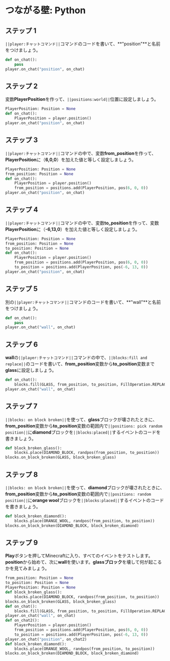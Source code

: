 # つながる壁: Python

## ステップ 1

``||player:チャットコマンド||``コマンドのコードを書いて、**"position"**と名前をつけましょう。

```python
def on_chat():
    pass
player.on_chat("position", on_chat)
```

## ステップ 2
変数**PlayerPosition**を作って、``||positions:world||``位置に設定しましょう。

```python
PlayerPosition: Position = None
def on_chat():
    PlayerPosition = player.position()
player.on_chat("position", on_chat)
```

## ステップ 3
``||player:チャットコマンド||``コマンドの中で、変数**from_position**を作って、**PlayerPosition**に（**6,0,0**）を加えた値と等しく設定しましょう。
	
```python
PlayerPosition: Position = None
from_position: Position = None
def on_chat():
    PlayerPosition = player.position()
    from_position = positions.add(PlayerPosition, pos(6, 0, 0))
player.on_chat("position", on_chat)
```

## ステップ 4
``||player:チャットコマンド||``コマンドの中で、変数**to_position**を作って、変数**PlayerPosition**に（**-6,13,0**）を加えた値と等しく設定しましょう。

```python
PlayerPosition: Position = None
from_position: Position = None
to_position: Position = None
def on_chat():
    PlayerPosition = player.position()
    from_position = positions.add(PlayerPosition, pos(6, 0, 0))
    to_position = positions.add(PlayerPosition, pos(-6, 13, 0))
player.on_chat("position", on_chat)
```

## ステップ 5
別の``||player:チャットコマンド||``コマンドのコードを書いて、**"wall"**と名前をつけましょう。

```python
def on_chat():
    pass
player.on_chat("wall", on_chat)
```

## ステップ 6
**wall**の``||player:チャットコマンド||``コマンドの中で、``||blocks:fill and replace||``のコードを書いて、**from_position**変数から**to_position**変数まで**glass**に設定しましょう。

```python
def on_chat():
    blocks.fill(GLASS, from_position, to_position, FillOperation.REPLACE)
player.on_chat("wall", on_chat)
```

## ステップ 7
``||blocks: on block broken||``を使って、**glass**ブロックが壊されたときに、**from_position**変数から**to_position**変数の範囲内で``||positions: pick random position||``に**diamond**ブロックを``||blocks:placed||``するイベントのコードを書きましょう。

```python
def block_broken_glass():
    blocks.place(DIAMOND_BLOCK, randpos(from_position, to_position))
blocks.on_block_broken(GLASS, block_broken_glass)
```

## ステップ 8
``||blocks: on block broken||``を使って、**diamond**ブロックが壊されたときに、**from_position**変数から**to_position**変数の範囲内で``||positions: random position||``に**orange wool**ブロックを``||blocks:placed||``するイベントのコードを書きましょう。

```python
def block_broken_diamond():
    blocks.place(ORANGE_WOOL, randpos(from_position, to_position))
blocks.on_block_broken(DIAMOND_BLOCK, block_broken_diamond)
```

## ステップ 9
**Play**ボタンを押してMinecraftに入り、すべてのイベントをテストします。**position**から始めて、次に**wall**を使います。**glassブロック**を壊して何が起こるかを見てみましょう。

```python
from_position: Position = None
to_position: Position = None
PlayerPosition: Position = None
def block_broken_glass():
    blocks.place(DIAMOND_BLOCK, randpos(from_position, to_position))
blocks.on_block_broken(GLASS, block_broken_glass)
def on_chat():
    blocks.fill(GLASS, from_position, to_position, FillOperation.REPLACE)
player.on_chat("wall", on_chat)
def on_chat2():
    PlayerPosition = player.position()
    from_position = positions.add(PlayerPosition, pos(6, 0, 0))
    to_position = positions.add(PlayerPosition, pos(-6, 13, 0))
player.on_chat("position", on_chat2)
def block_broken_diamond():
    blocks.place(ORANGE_WOOL, randpos(from_position, to_position))
blocks.on_block_broken(DIAMOND_BLOCK, block_broken_diamond)
```